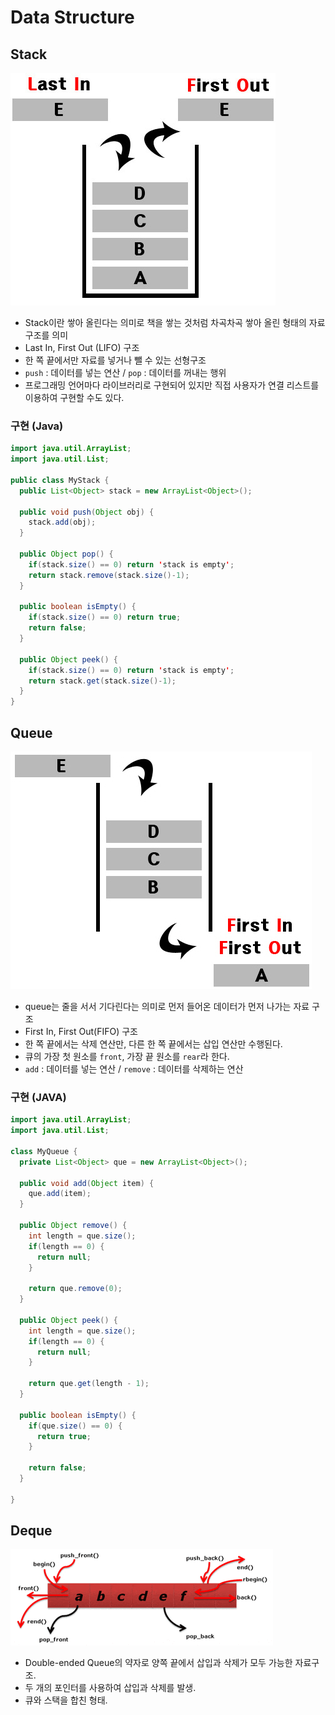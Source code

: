 Data Structure
==

Stack
--

![스택 구조](./images/stack.jpeg)

- Stack이란 쌓아 올린다는 의미로 책을 쌓는 것처럼 차곡차곡 쌓아 올린 형태의 자료구조를 의미
- Last In, First Out (LIFO) 구조
- 한 쪽 끝에서만 자료를 넣거나 뺄 수 있는 선형구조
- `push` : 데이터를 넣는 연산 / `pop` : 데이터를 꺼내는 행위
- 프로그래밍 언어마다 라이브러리로 구현되어 있지만 직접 사용자가 연결 리스트를 이용하여 구현할 수도 있다.

### 구현 (Java)
```java
import java.util.ArrayList;
import java.util.List;

public class MyStack {
  public List<Object> stack = new ArrayList<Object>();

  public void push(Object obj) {
    stack.add(obj);
  }

  public Object pop() {
    if(stack.size() == 0) return 'stack is empty';
    return stack.remove(stack.size()-1);
  }

  public boolean isEmpty() {
    if(stack.size() == 0) return true;
    return false;
  }

  public Object peek() {
    if(stack.size() == 0) return 'stack is empty';
    return stack.get(stack.size()-1);
  }
}
```


Queue
--

![큐 구조](./images/queue.jpeg)

- queue는 줄을 서서 기다린다는 의미로 먼저 들어온 데이터가 먼저 나가는 자료 구조
- First In, First Out(FIFO) 구조
- 한 쪽 끝에서는 삭제 연산만, 다른 한 쪽 끝에서는 삽입 연산만 수행된다.
- 큐의 가장 첫 원소를 `front`, 가장 끝 원소를 `rear`라 한다.
- `add` : 데이터를 넣는 연산 / `remove` : 데이터를 삭제하는 연산

### 구현 (JAVA)

```java
import java.util.ArrayList;
import java.util.List;

class MyQueue {
  private List<Object> que = new ArrayList<Object>();

  public void add(Object item) {
    que.add(item);
  }

  public Object remove() {
    int length = que.size();
    if(length == 0) {
      return null;
    }
    
    return que.remove(0);
  }

  public Object peek() {
    int length = que.size();
    if(length == 0) {
      return null;
    }

    return que.get(length - 1);
  }
  
  public boolean isEmpty() {
    if(que.size() == 0) {
      return true;
    }

    return false;
  }

}
```

Deque
--
![덱 구조](./images/deque.gif)

- Double-ended Queue의 약자로 양쪽 끝에서 삽입과 삭제가 모두 가능한 자료구조.
- 두 개의 포인터를 사용하여 삽입과 삭제를 발생.
- 큐와 스택을 합친 형태.